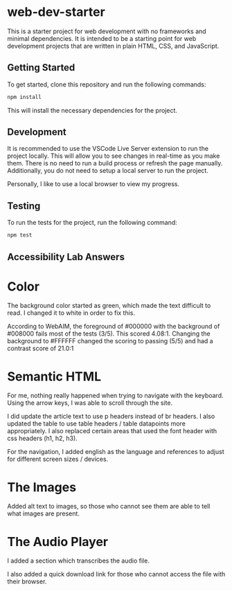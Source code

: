# web-dev-starter

This is a starter project for web development with no frameworks and minimal
dependencies. It is intended to be a starting point for web development projects
that are written in plain HTML, CSS, and JavaScript.

## Getting Started

To get started, clone this repository and run the following commands:

```bash
npm install
```
This will install the necessary dependencies for the project.

## Development

It is recommended to use the VSCode Live Server extension to run the project
locally. This will allow you to see changes in real-time as you make them. There
is no need to run a build process or refresh the page manually. Additionally,
you do not need to setup a local server to run the project.

Personally, I like to use a local browser to view my progress. 

## Testing

To run the tests for the project, run the following command:

```bash
npm test
```

## Accessibility Lab Answers

# Color
The background color started as green, which made the text difficult to read. I changed it to white in order to fix this.

According to WebAIM, the foreground of #000000 with the background of #008000 fails most of the tests (3/5). This scored 4.08:1. Changing the background to #FFFFFF changed the scoring to passing (5/5) and had a contrast score of 21.0:1

# Semantic HTML
For me, nothing really happened when trying to navigate with the keyboard. Using the arrow keys, I was able to scroll through the site. 

I did update the article text to use p headers instead of br headers. I also updated the table to use table headers / table datapoints more appropriately. I also replaced certain areas that used the font header with css headers (h1, h2, h3).

For the navigation, I added english as the language and references to adjust for different screen sizes / devices.

# The Images
Added alt text to images, so those who cannot see them are able to tell what images are present.

# The Audio Player
I added a section which transcribes the audio file.

I also added a quick download link for those who cannot access the file with their browser.




